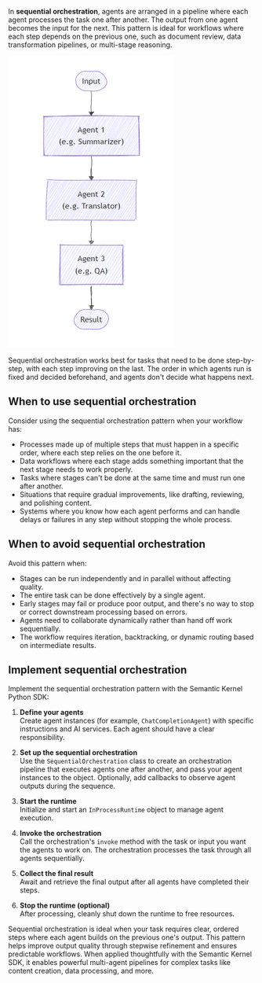 In **sequential orchestration**, agents are arranged in a pipeline where each agent processes the task one after another. The output from one agent becomes the input for the next. This pattern is ideal for workflows where each step depends on the previous one, such as document review, data transformation pipelines, or multi-stage reasoning.

![Diagram that shows sequential orchestration where agents process tasks in a defined pipeline order. Output flows from one agent to the next.](../media/multi-agent-sequential.png)

Sequential orchestration works best for tasks that need to be done step-by-step, with each step improving on the last. The order in which agents run is fixed and decided beforehand, and agents don't decide what happens next.

## When to use sequential orchestration

Consider using the sequential orchestration pattern when your workflow has:

- Processes made up of multiple steps that must happen in a specific order, where each step relies on the one before it.  
- Data workflows where each stage adds something important that the next stage needs to work properly.  
- Tasks where stages can't be done at the same time and must run one after another.  
- Situations that require gradual improvements, like drafting, reviewing, and polishing content.  
- Systems where you know how each agent performs and can handle delays or failures in any step without stopping the whole process.

## When to avoid sequential orchestration

Avoid this pattern when:

- Stages can be run independently and in parallel without affecting quality.
- The entire task can be done effectively by a single agent.
- Early stages may fail or produce poor output, and there's no way to stop or correct downstream processing based on errors.
- Agents need to collaborate dynamically rather than hand off work sequentially.
- The workflow requires iteration, backtracking, or dynamic routing based on intermediate results.

## Implement sequential orchestration

Implement the sequential orchestration pattern with the Semantic Kernel Python SDK:

1. **Define your agents**  
    Create agent instances (for example, `ChatCompletionAgent`) with specific instructions and AI services. Each agent should have a clear responsibility.

1. **Set up the sequential orchestration**  
   Use the `SequentialOrchestration` class to create an orchestration pipeline that executes agents one after another, and pass your agent instances to the object. Optionally, add callbacks to observe agent outputs during the sequence.

1. **Start the runtime**  
   Initialize and start an `InProcessRuntime` object to manage agent execution.

1. **Invoke the orchestration**  
   Call the orchestration's `invoke` method with the task or input you want the agents to work on. The orchestration processes the task through all agents sequentially. 

1. **Collect the final result**  
   Await and retrieve the final output after all agents have completed their steps.

1. **Stop the runtime (optional)**  
   After processing, cleanly shut down the runtime to free resources.

Sequential orchestration is ideal when your task requires clear, ordered steps where each agent builds on the previous one's output. This pattern helps improve output quality through stepwise refinement and ensures predictable workflows. When applied thoughtfully with the Semantic Kernel SDK, it enables powerful multi-agent pipelines for complex tasks like content creation, data processing, and more.